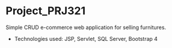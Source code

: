 # Project_PRJ321

Simple CRUD e-commerce web application for selling furnitures.

- Technologies used: JSP, Servlet, SQL Server, Bootstrap 4
